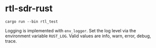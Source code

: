 # rtl-sdr-rust

`cargo run --bin rtl_test`

Logging is implemented with `env_logger`.  Set the log level via the environment variable `RUST_LOG`.  Valid values are info, warn, error, debug, trace.